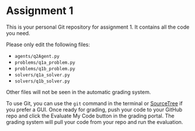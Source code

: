 # Assignment 1

This is your personal Git repository for assignment 1. It contains all the code you need.

Please only edit the following files:

- `agents/q2Agent.py`
- `problems/q1a_problem.py`
- `problems/q1b_problem.py`
- `solvers/q1a_solver.py`
- `solvers/q1b_solver.py`

Other files will not be seen in the automatic grading system.

To use Git, you can use the `git` command in the terminal or [SourceTree](https://www.sourcetreeapp.com/) if you prefer a GUI. Once ready for grading, push your code to your GitHub repo and click the Evaluate My Code button in the grading portal. The grading system will pull your code from your repo and run the evaluation.
